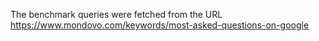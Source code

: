 The benchmark queries were fetched from the URL https://www.mondovo.com/keywords/most-asked-questions-on-google
